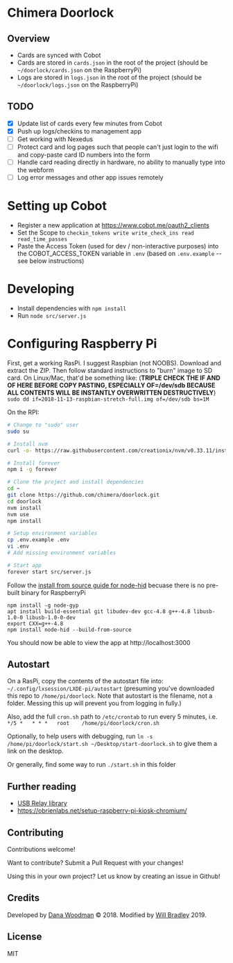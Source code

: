 # Chimera Doorlock

## Overview

-   Cards are synced with Cobot
-   Cards are stored in `cards.json` in the root of the project (should be `~/doorlock/cards.json` on the RaspberryPi)
-   Logs are stored in `logs.json` in the root of the project (should be `~/doorlock/logs.json` on the RaspberryPi)

## TODO

-   [x] Update list of cards every few minutes from Cobot
-   [x] Push up logs/checkins to management app
-   [ ] Get working with Nexedus
-   [ ] Protect card and log pages such that people can't just login to the wifi and copy-paste card ID numbers into the form
-   [ ] Handle card reading directly in hardware, no ability to manually type into the webform
-   [ ] Log error messages and other app issues remotely

# Setting up Cobot

- Register a new application at https://www.cobot.me/oauth2_clients
- Set the Scope to `checkin_tokens write write_check_ins read read_time_passes`
- Paste the Access Token (used for dev / non-interactive purposes) into the COBOT_ACCESS_TOKEN variable in `.env` (based on `.env.example` -- see below instructions)

# Developing

- Install dependencies with `npm install`
- Run `node src/server.js`

# Configuring Raspberry Pi

First, get a working RasPi. I suggest Raspbian (not NOOBS). Download and extract the ZIP. Then follow standard instructions to "burn" image to SD card. On Linux/Mac, that'd be something like: (**TRIPLE CHECK THE IF AND OF HERE BEFORE COPY PASTING, ESPECIALLY OF=/dev/sdb BECAUSE ALL CONTENTS WILL BE INSTANTLY OVERWRITTEN DESTRUCTIVELY**) `sudo dd if=2018-11-13-raspbian-stretch-full.img of=/dev/sdb bs=1M`

On the RPI:

```bash
# Change to "sudo" user
sudo su

# Install nvm
curl -o- https://raw.githubusercontent.com/creationix/nvm/v0.33.11/install.sh | bash

# Install forever
npm i -g forever

# Clone the project and install dependencies
cd ~
git clone https://github.com/chimera/doorlock.git
cd doorlock
nvm install
nvm use
npm install

# Setup environment variables
cp .env.example .env
vi .env
# Add missing environment variables

# Start app
forever start src/server.js
```

Follow the [install from source guide for node-hid](https://github.com/node-hid/node-hid#compiling-from-source) becuase there is no pre-built binary for RaspberryPi

```
npm install -g node-gyp
apt install build-essential git libudev-dev gcc-4.8 g++-4.8 libusb-1.0-0 libusb-1.0-0-dev
export CXX=g++-4.8
npm install node-hid --build-from-source
```

You should now be able to view the app at http://localhost:3000

## Autostart

On a RasPi, copy the contents of the autostart file into: `~/.config/lxsession/LXDE-pi/autostart` (presuming you've downloaded this repo to `/home/pi/doorlock`. Note that autostart is the filename, not a folder. Messing this up will prevent you from logging in fully.)

Also, add the full `cron.sh` path to `/etc/crontab` to run every 5 minutes, i.e. `*/5 *   * * *   root    /home/pi/doorlock/cron.sh`

Optionally, to help users with debugging, run `ln -s /home/pi/doorlock/start.sh ~/Desktop/start-doorlock.sh` to give them a link on the desktop.

Or generally, find some way to run `./start.sh` in this folder

## Further reading

-   [USB Relay library](https://github.com/darrylb123/usbrelay)
-   https://obrienlabs.net/setup-raspberry-pi-kiosk-chromium/

## Contributing

Contributions welcome!

Want to contribute? Submit a Pull Request with your changes!

Using this in your own project? Let us know by creating an issue in Github!

## Credits

Developed by [Dana Woodman][dana] &copy; 2018. Modified by [Will Bradley][zyphlar] 2019.

## License

MIT

[cobot]: https://www.cobot.me/
[dana]: http://danawoodman.com
[jest]: https://facebook.github.io/jest
[latch]: https://www.amazon.com/gp/product/B00V45GWTI
[relay]: http://a.co/d/hbuockB
[zyphlar]: https://github.com/zyphlar
